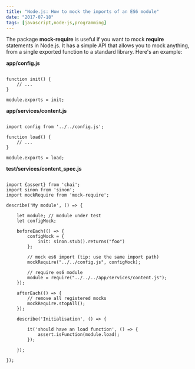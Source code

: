 ```yaml
---
title: "Node.js: How to mock the imports of an ES6 module"
date: "2017-07-18"
tags: [javascript,node-js,programming]
---
```


The package **mock-require** is useful if you want to mock **require** statements in Node.js. It has a simple API that allows you to mock anything, from a single exported function to a standard library. Here's an example:

**app/config.js**

```

function init() {
    // ...
}

module.exports = init;
```

**app/services/content.js**

```

import config from '../../config.js';

function load() {
    // ...
}

module.exports = load;
```

**test/services/content\_spec.js**

```

import {assert} from 'chai';
import sinon from 'sinon';
import mockRequire from 'mock-require';

describe('My module', () => {

    let module; // module under test
    let configMock;

    beforeEach(() => {
        configMock = {
            init: sinon.stub().returns("foo")
        };

        // mock es6 import (tip: use the same import path)
        mockRequire("../../config.js", configMock);

        // require es6 module
        module = require("../../../app/services/content.js");
    });

    afterEach(() => {
        // remove all registered mocks
        mockRequire.stopAll();
    });

    describe('Initialisation', () => {

        it('should have an load function', () => {
            assert.isFunction(module.load);
        });

    });

});
```

